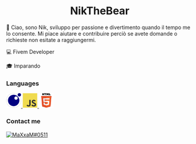<h1 align="center">NikTheBear</h1>

👋 Ciao, sono Nik, sviluppo per passione e divertimento quando il tempo me lo consente. Mi piace aiutare e contribuire perciò se avete domande o richieste non esitate a raggiungermi.

💻 Fivem Developer

🎓 Imparando 

<h3>Languages</h3>
<p align="left">
<a href="https://lua.org/" target="_blank"> <img src="https://raw.githubusercontent.com/devicons/devicon/master/icons/lua/lua-original.svg" alt="lua" width="40" height="40" /> </a> 
<a href="https://developer.mozilla.org/en-US/docs/Web/JavaScript" target="_blank"> <img src="https://raw.githubusercontent.com/devicons/devicon/master/icons/javascript/javascript-original.svg" alt="javascript" width="40" height="40" /> </a>                      
<a href="https://www.w3.org/html/" target="_blank"> <img src="https://raw.githubusercontent.com/devicons/devicon/master/icons/html5/html5-original-wordmark.svg" alt="html5" width="40" height="40" /> </a> 
</p>

<h3 align="left">Contact me </h3>
<p align="left">
    <a href="https://discord.com/users/401728769297219584" target="blank"><img align="center" src="https://raw.githubusercontent.com/rahuldkjain/github-profile-readme-generator/master/src/images/icons/Social/discord.svg" alt="MaXxaM#0511" height="40" width="50" /></a> 
</p>




